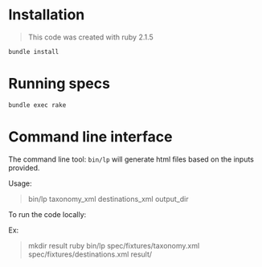 # Installation

> This code was created with ruby 2.1.5

`bundle install`

# Running specs

`bundle exec rake`

# Command line interface

The command line tool: `bin/lp` will generate html files based on the inputs provided.

Usage:

> bin/lp taxonomy_xml destinations_xml output_dir

To run the code locally:

Ex:

> mkdir result
> ruby bin/lp spec/fixtures/taxonomy.xml spec/fixtures/destinations.xml result/
